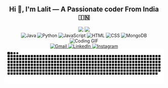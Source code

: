 <h2 align="center">Hi 👋, I'm Lalit — A Passionate coder From India 🇮🇳</h2>

<div align="center">
  <img src="https://github-readme-stats.vercel.app/api?username=Lalitsaraswat001&show_icons=true&theme=dracula&hide_border=false&count_private=true" height="150" />
  <img src="https://github-readme-stats.vercel.app/api/top-langs/?username=Lalitsaraswat001&layout=compact&theme=dracula&hide_border=false&langs_count=6" height="150" />
</div>

<div align="center">
  <img src="https://cdn.jsdelivr.net/gh/devicons/devicon/icons/java/java-original.svg" height="40" alt="Java" />
  <img src="https://cdn.jsdelivr.net/gh/devicons/devicon/icons/python/python-original.svg" height="40" alt="Python" />
  <img src="https://cdn.jsdelivr.net/gh/devicons/devicon/icons/javascript/javascript-original.svg" height="40" alt="JavaScript" />
  <img src="https://cdn.jsdelivr.net/gh/devicons/devicon/icons/html5/html5-original.svg" height="40" alt="HTML" />
  <img src="https://cdn.jsdelivr.net/gh/devicons/devicon/icons/css3/css3-original.svg" height="40" alt="CSS" />
  <img src="https://cdn.jsdelivr.net/gh/devicons/devicon/icons/mongodb/mongodb-original.svg" height="40" alt="MongoDB" />
</div>

<div align="center">
  <img src="https://media.giphy.com/media/qgQUggAC3Pfv687qPC/giphy.gif" height="180" alt="Coding GIF" />
</div>

<div align="center">
  <a href="mailto:lsaraswat682@gmail.com">
    <img src="https://img.shields.io/badge/Gmail-D14836?logo=gmail&logoColor=white&style=for-the-badge" alt="Gmail" />
  </a>
  <a href="https://www.linkedin.com/in/lalit-saraswat-84078425a" target="_blank">
    <img src="https://img.shields.io/badge/LinkedIn-0077B5?logo=linkedin&logoColor=white&style=for-the-badge" alt="LinkedIn" />
  </a>
  <a href="https://www.instagram.com/mailuvvhoon" target="_blank">
    <img src="https://img.shields.io/badge/Instagram-E4405F?logo=instagram&logoColor=white&style=for-the-badge" alt="Instagram" />
  </a>
</div>

<div align="center">
  <img src="https://raw.githubusercontent.com/Platane/snk/output/github-contribution-grid-snake.svg" alt="Snake animation" />
</div>
